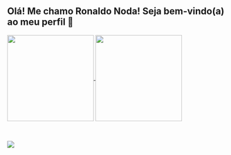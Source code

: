 ## Olá! Me chamo Ronaldo Noda! Seja bem-vindo(a) ao meu perfil 👋
<a href="https://github.com/Ronaldo-Noda/github-readme-stats">
  <img height=200 align="center" src="https://github-readme-stats.vercel.app/api?username=Ronaldo-Noda&show_icons=true&theme=tokyonight" />
</a>
<a href="https://github.com/Ronaldo-Noda/convoychat">
  <img height=200 align="center" src="https://github-readme-stats.vercel.app/api/top-langs?username=Ronaldo-Noda&layout=donut&theme=tokyonight&langs_count=8&card_width=320" />
</a>

##

<div style="display: inline_block"><br>
 <a href="https://www.linkedin.com/in/ronaldo-noda-443306182/" target="_blank"><img src="https://img.shields.io/badge/-LinkedIn-%230077B5?style=for-the-badge&logo=linkedin&logoColor=white" target="_blank"></a> 
</div>
  
